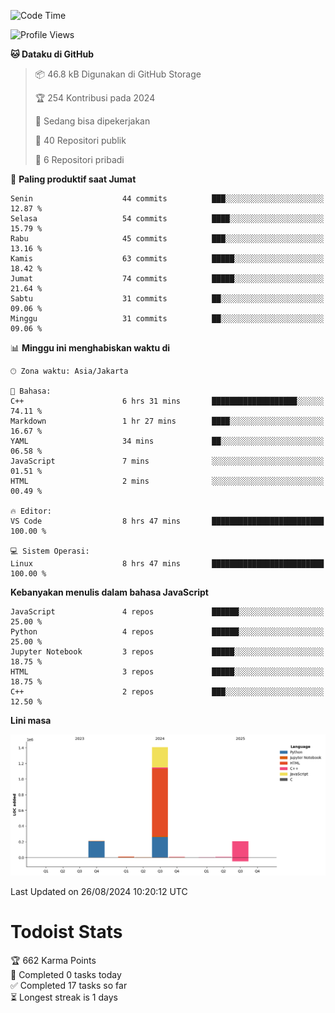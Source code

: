 <!--START_SECTION:waka-->
![Code Time](http://img.shields.io/badge/Code%20Time-23%20hrs%2021%20mins-blue)

![Profile Views](http://img.shields.io/badge/Profil%20dilihat-120-blue)

**🐱 Dataku di GitHub** 

> 📦 46.8 kB Digunakan di GitHub Storage 
 > 
> 🏆 254 Kontribusi pada 2024
 > 
> 💼 Sedang bisa dipekerjakan
 > 
> 📜 40 Repositori publik 
 > 
> 🔑 6 Repositori pribadi 
 > 
📅 **Paling produktif saat Jumat** 

```text
Senin                    44 commits          ███░░░░░░░░░░░░░░░░░░░░░░   12.87 % 
Selasa                   54 commits          ████░░░░░░░░░░░░░░░░░░░░░   15.79 % 
Rabu                     45 commits          ███░░░░░░░░░░░░░░░░░░░░░░   13.16 % 
Kamis                    63 commits          █████░░░░░░░░░░░░░░░░░░░░   18.42 % 
Jumat                    74 commits          █████░░░░░░░░░░░░░░░░░░░░   21.64 % 
Sabtu                    31 commits          ██░░░░░░░░░░░░░░░░░░░░░░░   09.06 % 
Minggu                   31 commits          ██░░░░░░░░░░░░░░░░░░░░░░░   09.06 % 
```


📊 **Minggu ini menghabiskan waktu di** 

```text
🕑︎ Zona waktu: Asia/Jakarta

💬 Bahasa: 
C++                      6 hrs 31 mins       ███████████████████░░░░░░   74.11 % 
Markdown                 1 hr 27 mins        ████░░░░░░░░░░░░░░░░░░░░░   16.67 % 
YAML                     34 mins             ██░░░░░░░░░░░░░░░░░░░░░░░   06.58 % 
JavaScript               7 mins              ░░░░░░░░░░░░░░░░░░░░░░░░░   01.51 % 
HTML                     2 mins              ░░░░░░░░░░░░░░░░░░░░░░░░░   00.49 % 

🔥 Editor: 
VS Code                  8 hrs 47 mins       █████████████████████████   100.00 % 

💻 Sistem Operasi: 
Linux                    8 hrs 47 mins       █████████████████████████   100.00 % 
```

**Kebanyakan menulis dalam bahasa JavaScript** 

```text
JavaScript               4 repos             ██████░░░░░░░░░░░░░░░░░░░   25.00 % 
Python                   4 repos             ██████░░░░░░░░░░░░░░░░░░░   25.00 % 
Jupyter Notebook         3 repos             █████░░░░░░░░░░░░░░░░░░░░   18.75 % 
HTML                     3 repos             █████░░░░░░░░░░░░░░░░░░░░   18.75 % 
C++                      2 repos             ███░░░░░░░░░░░░░░░░░░░░░░   12.50 % 
```



**Lini masa**

![Lines of Code chart](https://raw.githubusercontent.com/yusuf601/yusuf601/main/assets/bar_graph.png)


 Last Updated on 26/08/2024 10:20:12 UTC
<!--END_SECTION:waka-->
# Todoist Stats

<!-- TODO-IST:START -->
🏆  662 Karma Points           
🌸  Completed 0 tasks today           
✅  Completed 17 tasks so far           
⏳  Longest streak is 1 days
<!-- TODO-IST:END -->
